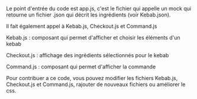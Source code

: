 Le point d'entrée du code est app.js, c'est le fichier qui appelle un mock qui retourne un fichier .json qui décrit les ingrédients (voir Kebab.json).

Il fait également appel à Kebab.js, Checkout.js et Command.js

Kebab.js : composant qui permet d'afficher et choisir les éléments d'un kebab

Checkout.js : affichage des ingrédients sélectionnés pour le kebab

Command.js : composant qui permet d'afficher la commande

Pour contribuer a ce code, vous pouvez modifier les fichiers Kebab.js, Checkout.js et Command.js, rajouter de nouveaux fichiers ou améliorer le css.